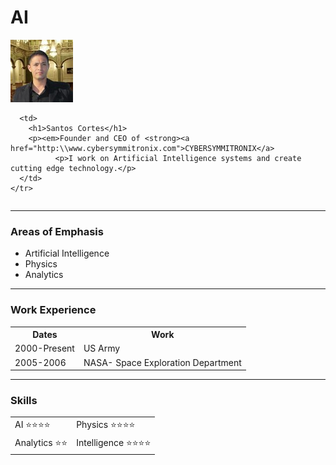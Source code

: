 # AI
<!DOCTYPE html>
<html>

<head>
  <meta charset="utf-8">
  <title>Santos Personal Site</title>
  <link rel="stylesheet" href="css/styles.css">

</head>
 <td><img src="Pictures\Santos Cortes.jfif" alt=""></td>
<body>
  <table cellspacing="20">
    <tr>
     
      <td>
        <h1>Santos Cortes</h1>
        <p><em>Founder and CEO of <strong><a href="http:\\www.cybersymmitronix.com">CYBERSYMMITRONIX</a>
              <p>I work on Artificial Intelligence systems and create cutting edge technology.</p>
      </td>
    </tr>
  </table>

  <hr>
  <h3>Areas of Emphasis</h3>
  <ul>
    <li>Artificial Intelligence</li>
    <li>Physics</li>
    <li>Analytics</li>
  </ul>

  <hr>
  <h3>Work Experience </h3>
  <table cellspacing="10">
    <thread>
      <tr>
        <th>Dates</th>
        <th>Work</th>
      </tr>
    </thread>
    <tr>
      <td>2000-Present</td>
      <td>US Army</td>
    </tr>
    <tr>
      <td>2005-2006</td>
      <td>NASA- Space Exploration Department</td>
    </tr>

  </table>
  <hr>
  <h3>Skills </h3>
  <table cellspacing="10">
    <tr>
      <td>AI ⭐⭐⭐⭐ </td>
      <td>Physics ⭐⭐⭐⭐</td>
    </tr>
    <tr>
      <td>Analytics ⭐⭐</td>
      <td>Intelligence ⭐⭐⭐⭐</td>
    </tr>
 
</html>
